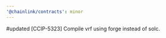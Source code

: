 ```yaml
---
'@chainlink/contracts': minor
---
```


#updated [CCIP-5323] Compile vrf using forge instead of solc.
